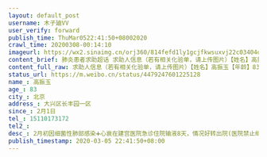 ```yaml
---
layout: default_post
username: 木子廸VV
user_verify: forward
publish_time: ThuMar0522:41:50+08002020
crawl_time: 20200308-00:14:10
imageurl: https://wx2.sinaimg.cn/orj360/814fefd1ly1gcjfkwsuxvj22c03404qp.jpg
content_brief: 肺炎患者求助超话 求助人信息（若有相关化验单，请上传图片）【姓名】高振玉【年龄】83【所在城市】北京【所在小区、社区】大兴区长丰园一区【患病时间】2月1日【联系方式】●●●【其他紧急联系人】【病情描述】 2月初因细菌性肺部感染➕心衰在建宫医院急诊住院输液8天，情况好转出 ...全文
content_full_raw: 求助人信息（若有相关化验单，请上传图片）【姓名】高振玉【年龄】83【所在城市】北京【所在小区、社区】大兴区长丰园一区【患病时间】2月1日【联系方式】●●●【其他紧急联系人】【病情描述】2月初因细菌性肺部感染➕心衰在建宫医院急诊住院输液8天，情况好转出院(医院禁止继续住院，门诊不收治)，回家后一直断断续续反复，今去天坛医院查出复发，医生建议尽快住院治疗。仍然没有医院可以收治住院，求助！@人民日报@人民日报
status_url: https://m.weibo.cn/status/4479247601225128
name_: 高振玉
age_: 83
city_: 北京
address_: 大兴区长丰园一区
since_: 2月1日
tel_: 15110173172
tel2_: 
desc_: 2月初因细菌性肺部感染➕心衰在建宫医院急诊住院输液8天，情况好转出院(医院禁止继续住院，门诊不收治)，回家后一直断断续续反复，今去天坛医院查出复发，医生建议尽快住院治疗。仍然没有医院可以收治住院，求助！@人民日报@人民日报
publish_timestamp: 2020-03-05 22:41:50+08:00
---
```

